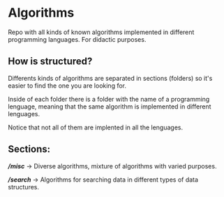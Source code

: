 # Algorithms

Repo with all kinds of known algorithms implemented in different programming languages. For didactic purposes.

## How is structured?

Differents kinds of algorithms are separated in sections (folders) so it's easier to find the one you are looking for.

Inside of each folder there is a folder with the name of a programming lenguage, meaning that the same algorithm is implemented in different lenguages.

Notice that not all of them are implented in all the lenguages.

## Sections:

**_/misc_** -> Diverse algorithms, mixture of algorithms with varied purposes.
 
**_/search_** -> Algorithms for searching data in different types of data structures. 
